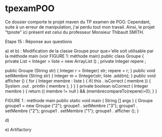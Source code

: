 # tpexamPOO


Ce dossier comporte le projet maven du TP examen de POO. 
Cependant, suite à un erreur de manipulation, j'ai perdu tout mon travail. 
Ainsi, le projet "tpnote" ici présent est celui du professeur Monsieur Thibault SMITH.


Etape 15 : Réponse aux questions 

a) et b) : Modification de la classe Groupe pour que='elle soit utilisable par la méthode main (voir FIGURE 1: méthode main)
public class Groupe {
  private List < Integer > liste = new ArrayList <Integer>() ;
  private Integer repere ;
  
  public Groupe (String str) {
    Integer r = (Integer) str;
    repere = r;
  }
  public void setMembre (String str) {
    Integer m = (Integer)str;
    liste .add(m);
  }
  public void afficher () {
    for ( Integer membre : liste ) {
      if( this . isCorrect ( membre )) {
        System .out . println ( membre );
      }
    }
   }
  private boolean isCorrect ( Integer membre ) {
    return (( membre != null ) && (membrecompareTo(repere)>0);
  }
}

FIGURE 1 : méthode main
public static void main ( String [] args ) {
  Groupe groupe1 = new Groupe ("2");
  groupe1 . setMembre ("3");
  groupe1 . setMembre ("2");
  groupe1 . setMembre ("1");
  groupe1 . afficher ();
}


d)

e) Artifactory 

